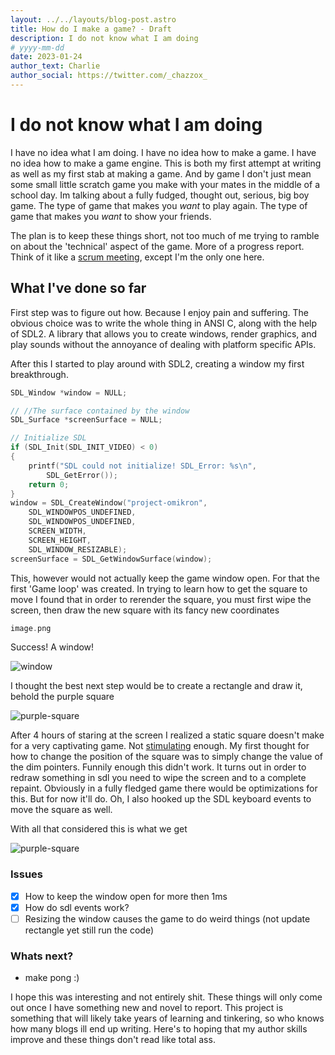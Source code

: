 ```yaml
---
layout: ../../layouts/blog-post.astro
title: How do I make a game? - Draft
description: I do not know what I am doing
# yyyy-mm-dd
date: 2023-01-24
author_text: Charlie
author_social: https://twitter.com/_chazzox_
---
```


# I do not know what I am doing

I have no idea what I am doing. I have no idea how to make a game. I have no idea how
to make a game engine. This is both my first attempt at writing as well as my first
stab at making a game. And by game I don't just mean some small little scratch game
you make with your mates in the middle of a school day. Im talking about a fully
fudged, thought out, serious, big boy game. The type of game that makes you _want_ to
play again. The type of game that makes you _want_ to show your friends.

The plan is to keep these things short, not too much of me trying to ramble on about
the 'technical' aspect of the game. More of a progress report. Think of it like a
[scrum meeting](https://www.productplan.com/glossary/scrum-meeting/), except I'm the
only one here.

## What I've done so far

First step was to figure out how. Because I enjoy pain and suffering. The obvious
choice was to write the whole thing in ANSI C, along with the help of SDL2. A library
that allows you to create windows, render graphics, and play sounds without the
annoyance of dealing with platform specific APIs.

<!-- maybe a sdl2 explanation diagram -->

After this I started to play around with SDL2, creating a window my first
breakthrough.

```c
SDL_Window *window = NULL;

// //The surface contained by the window
SDL_Surface *screenSurface = NULL;

// Initialize SDL
if (SDL_Init(SDL_INIT_VIDEO) < 0)
{
    printf("SDL could not initialize! SDL_Error: %s\n",
        SDL_GetError());
    return 0;
}
window = SDL_CreateWindow("project-omikron",
    SDL_WINDOWPOS_UNDEFINED,
    SDL_WINDOWPOS_UNDEFINED,
    SCREEN_WIDTH,
    SCREEN_HEIGHT,
    SDL_WINDOW_RESIZABLE);
screenSurface = SDL_GetWindowSurface(window);
```

This, however would not actually keep the game window open. For that the first 'Game
loop' was created. In trying to learn how to get the square to move I found that in
order to rerender the square, you must first wipe the screen, then draw the new
square with its fancy new coordinates

```c
image.png
```

Success! A window!

![window](/blog/window.png)

I thought the best next step would be to create a rectangle and draw it, behold the
purple square

![purple-square](/blog/square.png)

After 4 hours of staring at the screen I realized a static square doesn't make for a
very captivating game. Not [stimulating](https://www.youtube.com/watch?v=d53KEMoH90o)
enough. My first thought for how to change the position of the square was to simply
change the value of the dim pointers. Funnily enough this didn't work. It turns out
in order to redraw something in sdl you need to wipe the screen and to a complete
repaint. Obviously in a fully fledged game there would be optimizations for this. But
for now it'll do. Oh, I also hooked up the SDL keyboard events to move the square as
well.

With all that considered this is what we get

![purple-square](/blog/output.gif)

### Issues

-   [x] How to keep the window open for more then 1ms
-   [x] How do sdl events work?
-   [ ] Resizing the window causes the game to do weird things (not update rectangle
        yet still run the code)

### Whats next?

-   make pong :)

I hope this was interesting and not entirely shit. These things will only come out
once I have something new and novel to report. This project is something that will
likely take years of learning and tinkering, so who knows how many blogs ill end up
writing. Here's to hoping that my author skills improve and these things don't read
like total ass.
